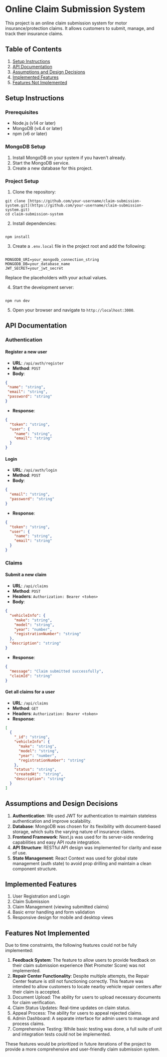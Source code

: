 # Online Claim Submission System

This project is an online claim submission system for motor insurance/protection claims. It allows customers to submit, manage, and track their insurance claims.

## Table of Contents

1. [Setup Instructions](#setup-instructions)
2. [API Documentation](#api-documentation)
3. [Assumptions and Design Decisions](#assumptions-and-design-decisions)
4. [Implemented Features](#implemented-features)
5. [Features Not Implemented](#features-not-implemented)

## Setup Instructions

### Prerequisites

- Node.js (v14 or later)
- MongoDB (v4.4 or later)
- npm (v6 or later)

### MongoDB Setup

1. Install MongoDB on your system if you haven't already.
2. Start the MongoDB service.
3. Create a new database for this project.

### Project Setup

1. Clone the repository:
```
git clone [https://github.com/your-username/claim-submission-system.git](https://github.com/your-username/claim-submission-system.git)
cd claim-submission-system

```
2. Install dependencies:
```

npm install

```
3. Create a `.env.local` file in the project root and add the following:
```

MONGODB_URI=your_mongodb_connection_string
MONGODB_DB=your_database_name
JWT_SECRET=your_jwt_secret

```
Replace the placeholders with your actual values.

4. Start the development server:
```

npm run dev

```

5. Open your browser and navigate to `http://localhost:3000`.

## API Documentation

### Authentication

#### Register a new user

- **URL**: `/api/auth/register`
- **Method**: `POST`
- **Body**:
```json
{
 "name": "string",
 "email": "string",
 "password": "string"
}
```

- **Response**:

```json
{
  "token": "string",
  "user": {
    "name": "string",
    "email": "string"
  }
}
```

#### Login

- **URL**: `/api/auth/login`
- **Method**: `POST`
- **Body**:

```json
{
  "email": "string",
  "password": "string"
}
```

- **Response**:

```json
{
  "token": "string",
  "user": {
    "name": "string",
    "email": "string"
  }
}
```

### Claims

#### Submit a new claim

- **URL**: `/api/claims`
- **Method**: `POST`
- **Headers**: `Authorization: Bearer <token>`
- **Body**:

```json
{
  "vehicleInfo": {
    "make": "string",
    "model": "string",
    "year": "number",
    "registrationNumber": "string"
  },
  "description": "string"
}
```


- **Response**:

```json
{
  "message": "Claim submitted successfully",
  "claimId": "string"
}
```

#### Get all claims for a user

- **URL**: `/api/claims`
- **Method**: `GET`
- **Headers**: `Authorization: Bearer <token>`
- **Response**:

```json
[
  {
    "_id": "string",
    "vehicleInfo": {
      "make": "string",
      "model": "string",
      "year": "number",
      "registrationNumber": "string"
    },
    "status": "string",
    "createdAt": "string",
    "description": "string"
  }
]
```

## Assumptions and Design Decisions

1. **Authentication**: We used JWT for authentication to maintain stateless authentication and improve scalability.
2. **Database**: MongoDB was chosen for its flexibility with document-based storage, which suits the varying nature of insurance claims.
3. **Frontend Framework**: Next.js was used for its server-side rendering capabilities and easy API route integration.
4. **API Structure**: RESTful API design was implemented for clarity and ease of use.
5. **State Management**: React Context was used for global state management (auth state) to avoid prop drilling and maintain a clean component structure.


## Implemented Features

1. User Registration and Login
2. Claim Submission
3. Claim Management (viewing submitted claims)
4. Basic error handling and form validation
5. Responsive design for mobile and desktop views


## Features Not Implemented

Due to time constraints, the following features could not be fully implemented:

1. **Feedback System**: The feature to allow users to provide feedback on their claim submission experience (Net Promoter Score) was not implemented.
2. **Repair Center Functionality**: Despite multiple attempts, the Repair Center feature is still not functioning correctly. This feature was intended to allow customers to locate nearby vehicle repair centers after their claim is accepted.
3. Document Upload: The ability for users to upload necessary documents for claim verification.
4. Claim Status Updates: Real-time updates on claim status.
5. Appeal Process: The ability for users to appeal rejected claims.
6. Admin Dashboard: A separate interface for admin users to manage and process claims.
7. Comprehensive Testing: While basic testing was done, a full suite of unit and integration tests could not be implemented.


These features would be prioritized in future iterations of the project to provide a more comprehensive and user-friendly claim submission system.

```

